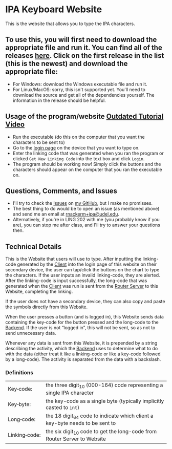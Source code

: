 # IPA Keyboard Website
This is the website that allows you to type the IPA characters.  

## To use this, you will first need to download the appropriate file and run it.  You can find all of the releases [here](https://github.com/codeBodger/IPA_Keyboard_Client_with_Robot/releases).  Click on the first release in the list (this is the newest) and download the appropriate file:
- For Windows: download the Windows executable file and run it.  
- For Linux/MacOS: sorry, this isn't supported yet.  You'll need to download the source and get all of the dependencies yourself.  The information in the release should be helpful.  

## Usage of the program/website [Outdated Tutorial Video](https://youtu.be/Dq0mX-xQkGM)
- Run the executable (do this on the computer that you want the characters to be sent to)
- Go to the [login page](https://phonetics.ling.udel.edu/login) on the device that you want to type on.
- Enter the linking code that was generated when you ran the program or clicked `Get New Linking Code` into the text box and click `Login`.
- The program should be working now!  Simply click the buttons and the characters should appear on the computer that you ran the executable on.

## Questions, Comments, and Issues
- I'll try to check the [Issues](https://github.com/codeBodger/IPA_Keyboard_Client_with_Robot/issues) on [my GitHub](https://github.com/codeBodger), but I make no promisses.  
- The best thing to do would be to open an issue (as mentioned above) and send me an email at [rnackerm+ipa@udel.edu](rnackerm+ipa@udel.edu).  
- Alternatively, if you're in LING 202 with me (you probably know if you are), you can stop me after class, and I'll try to answer your questions then.

## Technical Details
This is the Website that users will use to type.  After inputting the linking-code generated by the [Client](https://github.com/codeBodger/IPA_Keyboard_Client_with_Robot?tab=readme-ov-file#readme) into the login page of this website on their secondary device, the user can tap/click the buttons on the chart to type the characters.  If the user inputs an invalid linking-code, they are alerted.  After the linking-code is input successfully, the long-code that was generated when the [Client](https://github.com/codeBodger/IPA_Keyboard_Client_with_Robot?tab=readme-ov-file#readme) was run is sent from the [Router Server](https://github.com/codeBodger/IPA_Keyboard_Router_Server?tab=readme-ov-file#readme) to this Website, completing the linking. 

If the user does not have a secondary device, they can also copy and paste the symbols directly from this Website. 

When the user presses a button (and is logged in), this Website sends data containing the key-code for the button pressed and the long-code to the [Backend](https://github.com/codeBodger/IPA_Keyboard_Website_Backend?tab=readme-ov-file#readme).  If the user is not “logged in”, this will not be sent, so as not to send unnecessary data.

Whenever any data is sent from this Website, it is prepended by a string describing the activity, which the [Backend](https://github.com/codeBodger/IPA_Keyboard_Website_Backend?tab=readme-ov-file#readme) uses to determine what to do with the data (either treat it like a linking-code or like a key-code followed by a long-code).  The activity is separated from the data with a backslash.  

### Definitions
|               |                                                                                        |
| ------------- | -------------------------------------------------------------------------------------- |
| Key‑code:     | the three digit<sub>10</sub> (000-164) code representing a single IPA character        |
| Key‑byte:     | the key-code as a single byte (typically implicitly casted to `int`)                   |
| Long‑code:    | the 18 digit<sub>64</sub> code to indicate which client a key-byte needs to be sent to |
| Linking‑code: | the six digit<sub>10</sub> code to get the long-code from Router Server to Website     |
